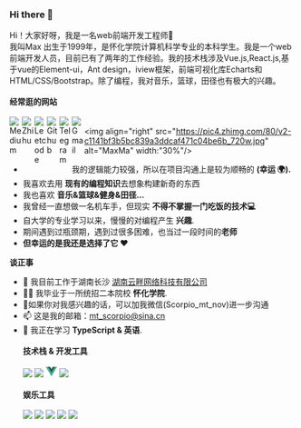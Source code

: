### Hi there 👋

<!--
**ScorpioM/ScorpioM** is a ✨ _special_ ✨ repository because its `README.md` (this file) appears on your GitHub profile.

Here are some ideas to get you started:

- 🔭 I’m currently working on ...
- 🌱 I’m currently learning ...
- 👯 I’m looking to collaborate on ...
- 🤔 I’m looking for help with ...
- 💬 Ask me about ...
- 📫 How to reach me: ...
- 😄 Pronouns: ...
- ⚡ Fun fact: ...
-->

 Hi！大家好呀，我是一名web前端开发工程师👋<br/>
我叫Max 出生于1999年，是怀化学院计算机科学专业的本科学生。我是一个web前端开发人员，目前已有了两年的工作经验。我的技术栈涉及Vue.js,React.js,基于vue的Element-ui，Ant design，iview框架，前端可视化库Echarts和HTML/CSS/Bootstrap。除了编程，我对音乐，篮球，田径也有极大的兴趣。
<br/>
<br/>
**经常逛的网站**
<br/>
<br/>
<a href="https://medium.com/">
  <img align="left" alt="Medium" width="22px" src="https://cdn.jsdelivr.net/npm/simple-icons@3.12.2/icons/medium.svg" />
</a>
<a href="https://www.zhihu.com/people/zhen-liang-liao-62">
  <img align="left" alt="Zhihu" width="22px" src="https://cdn.jsdelivr.net/npm/simple-icons@v3/icons/zhihu.svg" />
</a>
<a href="https://leetcode-cn.com/u/Jack_yu-1999/">
  <img align="left" alt="Leetcode" width="22px" src="https://cdn.jsdelivr.net/npm/simple-icons@v3/icons/leetcode.svg" />
</a>
<a href="https://github.com/yzp-99/">
  <img align="left" alt="Github" width="22px" src="https://cdn.jsdelivr.net/npm/simple-icons@v3/icons/github.svg" />
</a>
<a href="https://t.me/joinchat/AAAAAFhPQ4We6zukAHmHrQ">
  <img align="left" alt="Telegram" width="22px" src="https://cdn.jsdelivr.net/npm/simple-icons@3.12.2/icons/telegram.svg" />
</a>
<a href="https://mail.google.com/ ">
  <img align="left" alt="Gmail" width="22px" src="https://cdn.jsdelivr.net/npm/simple-icons@3.12.2/icons/gmail.svg" />
</a>
<br/>
<img align="right"  src="https://pic4.zhimg.com/80/v2-c1141bf3b5bc839a3ddcaf471c04be6b_720w.jpg" alt="MaxMa" width:"30%"/>

- 我的逻辑能力较强，所以在项目沟通上是较为顺畅的 **(幸运 🌍).** 
- 我喜欢去用 **现有的编程知识**去想象构建新奇的东西
- 我也喜欢 **音乐&篮球&健身&田径...** 
- 我曾经一直想做一名机车手，但现实 **不得不掌握一门吃饭的技术💻**
- 自大学的专业学习以来，慢慢的对编程产生 **兴趣**.
- 期间遇到过瓶颈期，遇到过很多困难，也当过一段时间的**老师**
- **但幸运的是我还是选择了它 ❤️**


**谈正事**
- 🔭 我目前工作于湖南长沙 [湖南云畔网络科技有限公司](https://baike.baidu.com/item/%E6%B9%96%E5%8D%97%E4%BA%91%E7%95%94%E7%BD%91%E7%BB%9C%E7%A7%91%E6%8A%80%E6%9C%89%E9%99%90%E5%85%AC%E5%8F%B8/23809593?fr=aladdin)
- 👨‍🏛 我毕业于一所统招二本院校 **怀化学院**.
- 💬如果你对我感兴趣的话，可以加我微信(Scorpio_mt_nov)进一步沟通
- 📫 这是我的邮箱：mt_scorpio@sina.cn
- 🌱 我正在学习 **TypeScript & 英语**. <br/><br/>
**技术栈 & 开发工具**<br/><br/>
<code><img height="20" src="https://cdn.jsdelivr.net/npm/simple-icons@3.12.2/icons/html5.svg"></code>
<code><img height="20" src="https://cdn.jsdelivr.net/npm/simple-icons@3.12.2/icons/javascript.svg"></code>
<code><img height="20" src="https://raw.githubusercontent.com/devicons/devicon/master/icons/vuejs/vuejs-original.svg"></code>
<code><img height="20" src="https://cdn.jsdelivr.net/npm/simple-icons@3.12.2/icons/react.svg"></code><br/><br/>
**娱乐工具**<br/><br/>
<code><img height="20" src="https://cdn.jsdelivr.net/npm/simple-icons@3.12.2/icons/youtube.svg"></code>
<code><img height="20" src="https://cdn.jsdelivr.net/npm/simple-icons@3.12.2/icons/steam.svg"></code>
<code><img height="20" src="https://dss1.bdstatic.com/70cFuXSh_Q1YnxGkpoWK1HF6hhy/it/u=365296249,3488832970&fm=26&gp=0.jpg"></code>
<code><img height="20" src="https://down.52pk.com/uploads/170921/5029_115550594.png"></code>
<code><img height="20" src="https://dss1.bdstatic.com/70cFvXSh_Q1YnxGkpoWK1HF6hhy/it/u=2768577378,2794393751&fm=26&gp=0.jpg"></code>
